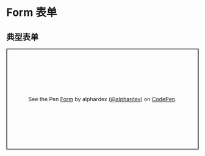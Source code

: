 # Form 表单

## 典型表单

<p class="codepen" data-height="265" data-theme-id="dark" data-default-tab="html,result" data-user="alphardex" data-slug-hash="KKpxNdx" style="height: 265px; box-sizing: border-box; display: flex; align-items: center; justify-content: center; border: 2px solid; margin: 1em 0; padding: 1em;" data-pen-title="Form">
  <span>See the Pen <a href="https://codepen.io/alphardex/pen/KKpxNdx">
  Form</a> by alphardex (<a href="https://codepen.io/alphardex">@alphardex</a>)
  on <a href="https://codepen.io">CodePen</a>.</span>
</p>
<script async src="https://static.codepen.io/assets/embed/ei.js"></script>
